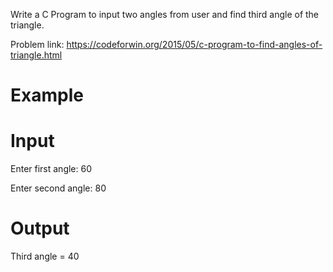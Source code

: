 Write a C Program to input two angles from user and find third angle of the triangle.

Problem link: https://codeforwin.org/2015/05/c-program-to-find-angles-of-triangle.html
# Example
# Input
Enter first angle: 60

Enter second angle: 80
# Output
Third angle = 40
